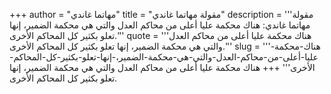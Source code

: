 +++
author = "مهاتما غاندي"
title = "مقولة مهاتما غاندي"
description = '''مقولة مهاتما غاندي: هناك محكمة عليا أعلى من محاكم العدل والتي هي محكمة الضمير، إنها تعلو بكثير كل المحاكم الأخرى.'''
quote = '''هناك محكمة عليا أعلى من محاكم العدل والتي هي محكمة الضمير، إنها تعلو بكثير كل المحاكم الأخرى.'''
slug = '''هناك-محكمة-عليا-أعلى-من-محاكم-العدل-والتي-هي-محكمة-الضمير،-إنها-تعلو-بكثير-كل-المحاكم-الأخرى'''
+++
هناك محكمة عليا أعلى من محاكم العدل والتي هي محكمة الضمير، إنها تعلو بكثير كل المحاكم الأخرى.

